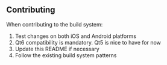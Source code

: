 ## Contributing

When contributing to the build system:
1. Test changes on both iOS and Android platforms
2. Qt6 compatibility is mandatory. Qt5 is nice to have for now
3. Update this README if necessary
4. Follow the existing build system patterns